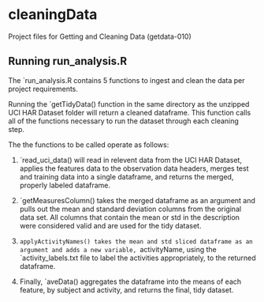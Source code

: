 # cleaningData
Project files for Getting and Cleaning Data (getdata-010)

## Running run_analysis.R

The `run_analysis.R contains 5 functions to ingest and clean the data per project requirements.

Running the `getTidyData() function in the same directory as the unzipped UCI HAR Dataset folder will return a cleaned dataframe. This function calls all of the functions necessary to run the dataset through each cleaning step.

The the functions to be called operate as follows:

1. `read_uci_data() will read in relevent data from the UCI HAR Dataset, applies the features data to the observation data headers, merges test and training data into a single dataframe, and returns the merged, properly labeled dataframe.

2. `getMeasuresColumn() takes the merged dataframe as an argument and pulls out the mean and standard deviation columns from the original data set. All columns that contain the mean or std in the description were considered valid and are used for the tidy dataset.

3. `applyActivityNames() takes the mean and std sliced dataframe as an argument and adds a new variable, `activityName, using the `activity_labels.txt file to label the activities appropriately, to the returned dataframe.

4. Finally, `aveData() aggregates the dataframe into the means of each feature, by subject and activity, and returns the final, tidy dataset.